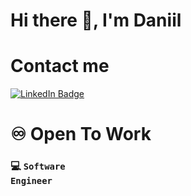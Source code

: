 # Hi there 👋, I'm Daniil

# Contact me
<a href="https://www.linkedin.com/in/daniil-stoian-1746a6227">
  <img src="https://img.shields.io/badge/LinkedIn-blue?style=for-the-badge&logo=linkedin&logoColor=white" alt="LinkedIn Badge"/>
</a>

# ♾️ Open To Work
### 💻 <code>Software Engineer</code>


<!--
**Qu33zZ/Qu33zZ** is a ✨ _special_ ✨ repository because its `README.md` (this file) appears on your GitHub profile.

Here are some ideas to get you started:

- 🔭 I’m currently working on ...
- 🌱 I’m currently learning ...
- 👯 I’m looking to collaborate on ...
- 🤔 I’m looking for help with ...
- 💬 Ask me about ...
- 📫 How to reach me: ...
- 😄 Pronouns: ...
- ⚡ Fun fact: ...
-->

